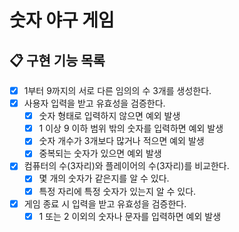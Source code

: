 # 숫자 야구 게임

## 📋 구현 기능 목록

- [x] 1부터 9까지의 서로 다른 임의의 수 3개를 생성한다.
- [x] 사용자 입력을 받고 유효성을 검증한다.
  - [x] 숫자 형태로 입력하지 않으면 예외 발생
  - [x] 1 이상 9 이하 범위 밖의 숫자를 입력하면 예외 발생
  - [x] 숫자 개수가 3개보다 많거나 적으면 예외 발생
  - [x] 중복되는 숫자가 있으면 예외 발생
- [x] 컴퓨터의 수(3자리)와 플레이어의 수(3자리)를 비교한다.
  - [x] 몇 개의 숫자가 같은지를 알 수 있다.
  - [x] 특정 자리에 특정 숫자가 있는지 알 수 있다.
- [x] 게임 종료 시 입력을 받고 유효성을 검증한다.
  - [x] 1 또는 2 이외의 숫자나 문자를 입력하면 예외 발생